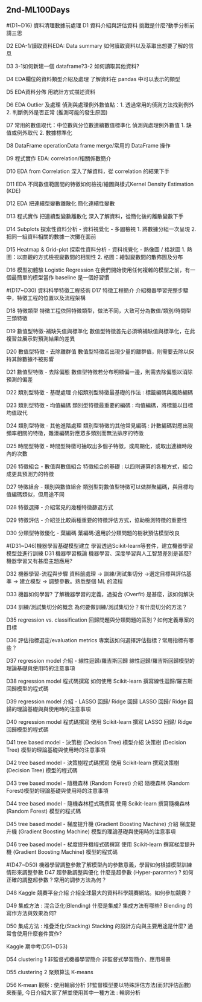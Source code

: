 ## 2nd-ML100Days
#(D1~D16) 資料清理數據前處理
D1 資料介紹與評估資料 挑戰是什麼?動手分析前請三思

D2 EDA-1/讀取資料EDA: Data summary 如何讀取資料以及萃取出想要了解的信息

D3 3-1如何新建一個 dataframe?3-2 如何讀取其他資料? 

D4 EDA欄位的資料類型介紹及處理 了解資料在 pandas 中可以表示的類型

D5 EDA資料分佈 用統計方式描述資料

D6 EDA Outlier 及處理 偵測與處理例外數值點：1. 透過常用的偵測方法找到例外 2. 判斷例外是否正常 (推測可能的發生原因)

D7 常用的數值取代：中位數與分位數連續數值標準化 偵測與處理例外數值 1. 缺值或例外取代 2. 數據標準化

D8 DataFrame operationData frame merge/常用的 DataFrame 操作

D9 程式實作 EDA: correlation/相關係數簡介

D10 EDA from Correlation 深入了解資料，從 correlation 的結果下手

D11 EDA 不同數值範圍間的特徵如何檢視/繪圖與樣式Kernel Density Estimation (KDE)

D12 EDA 把連續型變數離散化 簡化連續性變數

D13 程式實作 把連續型變數離散化 深入了解資料，從簡化後的離散變數下手

D14 Subplots 探索性資料分析 - 資料視覺化 - 多圖檢視 1. 將數據分組一次呈現 2. 把同一組資料相關的數據一次攤在面前

D15 Heatmap & Grid-plot 探索性資料分析 - 資料視覺化 - 熱像圖 / 格狀圖 1. 熱圖：以直觀的方式檢視變數間的相關性 2. 格圖：繪製變數間的散佈圖及分布

D16 模型初體驗 Logistic Regression 在我們開始使用任何複雜的模型之前，有一個最簡單的模型當作 baseline 是一個好習慣

#(D17~D30) 資料科學特徵工程技術
D17 特徵工程簡介 介紹機器學習完整步驟中，特徵工程的位置以及流程架構

D18 特徵類型 特徵工程依照特徵類型，做法不同，大致可分為數值/類別/時間型三類特徵

D19 數值型特徵-補缺失值與標準化 數值型特徵首先必須填補缺值與標準化，在此複習並展示對預測結果的差異

D20 數值型特徵 - 去除離群值 數值型特徵若出現少量的離群值，則需要去除以保持其餘數據不被影響

D21 數值型特徵 - 去除偏態 數值型特徵若分布明顯偏一邊，則需去除偏態以消除預測的偏差

D22 類別型特徵 - 基礎處理 介紹類別型特徵最基礎的作法 : 標籤編碼與獨熱編碼

D23 類別型特徵 - 均值編碼 類別型特徵最重要的編碼 : 均值編碼，將標籤以目標均值取代

D24 類別型特徵 - 其他進階處理 類別型特徵的其他常見編碼 : 計數編碼對應出現頻率相關的特徵，雜湊編碼對應眾多類別而無法排序的特徵

D25 時間型特徵 - 時間型特徵可抽取出多個子特徵，或周期化，或取出連續時段內的次數

D26 特徵組合 - 數值與數值組合 特徵組合的基礎 : 以四則運算的各種方式，組合成更具預測力的特徵

D27 特徵組合 - 類別與數值組合 類別型對數值型特徵可以做群聚編碼，與目標均值編碼類似，但用途不同

D28 特徵選擇 - 介紹常見的幾種特徵篩選方式

D29 特徵評估 - 介紹並比較兩種重要的特徵評估方式，協助檢測特徵的重要性

D30 分類型特徵優化 - 葉編碼 葉編碼:適用於分類問題的樹狀預估模型改良

#(D31~D46)機器學習基礎模型建立 學習透過Scikit-learn等套件，建立機器學習模型並進行訓練
D31 機器學習概論 機器學習、深度學習與人工智慧差別是甚麼? 機器學習又有甚麼主題應用?

D32 機器學習-流程與步驟 資料前處理 -> 訓練/測試集切分 ->選定目標與評估基準 -> 建立模型 -> 調整參數。熟悉整個 ML 的流程

D33 機器如何學習? 了解機器學習的定義，過擬合 (Overfit) 是甚麼，該如何解決

D34 訓練/測試集切分的概念 為何要做訓練/測試集切分？有什麼切分的方法？

D35 regression vs. classification 回歸問題與分類問題的區別？如何定義專案的目標

D36 評估指標選定/evaluation metrics 專案該如何選擇評估指標？常用指標有哪些？

D37 regression model 介紹 - 線性迴歸/羅吉斯回歸 線性迴歸/羅吉斯回歸模型的理論基礎與使用時的注意事項

D38 regression model 程式碼撰寫 如何使用 Scikit-learn 撰寫線性迴歸/羅吉斯回歸模型的程式碼

D39 regression model 介紹 - LASSO 回歸/ Ridge 回歸 LASSO 回歸/ Ridge 回歸的理論基礎與與使用時的注意事項

D40 regression model 程式碼撰寫 使用 Scikit-learn 撰寫 LASSO 回歸/ Ridge 回歸模型的程式碼

D41 tree based model - 決策樹 (Decision Tree) 模型介紹 決策樹 (Decision Tree) 模型的理論基礎與使用時的注意事項

D42 tree based model - 決策樹程式碼撰寫 使用 Scikit-learn 撰寫決策樹 (Decision Tree) 模型的程式碼

D43 tree based model - 隨機森林 (Random Forest) 介紹 隨機森林 (Random Forest)模型的理論基礎與使用時的注意事項

D44 tree based model - 隨機森林程式碼撰寫 使用 Scikit-learn 撰寫隨機森林 (Random Forest) 模型的程式碼

D45 tree based model - 梯度提升機 (Gradient Boosting Machine) 介紹 梯度提升機 (Gradient Boosting Machine) 模型的理論基礎與使用時的注意事項

D46 tree based model - 梯度提升機程式碼撰寫 使用 Scikit-learn 撰寫梯度提升機 (Gradient Boosting Machine) 模型的程式碼

#(D47~D50) 機器學習調整參數了解模型內的參數意義，學習如何根據模型訓練情形來調整參數
D47 超參數調整與優化 什麼是超參數 (Hyper-paramter) ? 如何正確的調整超參數？常用的調參方法為何？

D48 Kaggle 競賽平台介紹 介紹全球最大的資料科學競賽網站。如何參加競賽？

D49 集成方法 : 混合泛化(Blending) 什麼是集成? 集成方法有哪些? Blending 的寫作方法與效果為何?

D50 集成方法 : 堆疊泛化(Stacking) Stacking 的設計方向與主要用途是什麼? 通常會使用什麼套件實作?

Kaggle 期中考(D51~D53)

D54 clustering 1 非監督式機器學習簡介 非監督式學習簡介、應用場景

D55 clustering 2 聚類算法 K-means

D56 K-mean 觀察 : 使用輪廓分析 非監督模型要以特殊評估方法(而非評估函數)來衡量, 今日介紹大家了解並使用其中一種方法 : 輪廓分析
